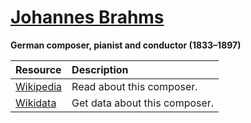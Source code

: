 # [Johannes Brahms][composer]

__German composer, pianist and conductor (1833–1897)__

[composer]: https://musescore.com/openscore-string-quartets/sets?order=title&text=Brahms,+Johannes

Resource | Description
:---|:---
[Wikipedia] | Read about this composer.
[Wikidata] | Get data about this composer.

[Wikipedia]: https://en.wikipedia.org/wiki/Johannes_Brahms
[Wikidata]: https://www.wikidata.org/wiki/Q7294
